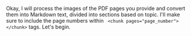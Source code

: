 Okay, I will process the images of the PDF pages you provide and convert them into Markdown text, divided into sections based on topic.  I'll make sure to include the page numbers within ` <chunk pages="page_number"> </chunk>` tags. Let's begin.
